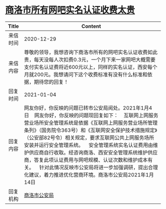 # <a href="http://www.shangluo.gov.cn/zmhd/ldxxxx.jsp?urltype=leadermail.LeaderMailContentUrl&wbtreeid=1112&leadermailid=6754">商洛市所有网吧实名认证收费太贵</a>
| Title |                                                                                                                                             Content                                                                                                                                              |
|:-----:|--------------------------------------------------------------------------------------------------------------------------------------------------------------------------------------------------------------------------------------------------------------------------------------------------|
| 来信时间  | 2020-12-29                                                                                                                                                                                                                                                                                       |
| 来信内容  | 尊敬的领导，我想咨询下商洛市所有的网吧实名认证收费如此贵，每天没每人次扣费0.3元，一个月下来一家网吧大概需要支付实名认证费将近600元以上，同样的实名认证，西安每个月就200元。我想请问下这个收费标准有没有什么标准和依据，期待您的回复！                                                                                                                                                                          |
| 回复时间  | 2021-01-04                                                                                                                                                                                                                                                                                       |
| 回复内容  | 网友你好，你反映的问题已转市公安局阅处。2021年1月4日    网友你好，你反映的问题现回复如下：    互联网上网服务营业场所安全管理系统是依据《互联网上网服务营业场所管理条列》（国务院令363号）和《互联网安全保护技术措施规定》（公安部82号令）相关规定，要求互联网公共上网服务场所安装并运行安全管理系统。    安全管理系统实名认证费用由维护供应商自行收取。经咨询商洛、西安安全管理系统维护供应商，答复此项认证费用与网吧规模、认证次数和维护成本有关。    针对此情况反映市公安局将进一步加强调研，提出合理化建议，着力推进优化营商环境。商洛市公安局2021年1月14日 |
| 回复机构  | <a href="../../categories/agencies/商洛市公安局.md">商洛市公安局</a>                                                                                                                                                                                                                                         |